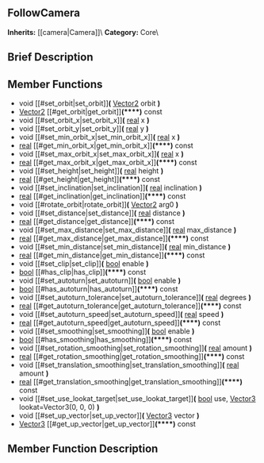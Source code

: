 ##  FollowCamera  
**Inherits:** [[camera|Camera]]\\
**Category:** Core\\
##  Brief Description  

##  Member Functions 
  * void [[#set_orbit|set_orbit]]**(** [Vector2](class_vector2) orbit **)**
  * [Vector2](class_vector2) [[#get_orbit|get_orbit]]**(****)** const
  * void [[#set_orbit_x|set_orbit_x]]**(** [real](class_real) x **)**
  * void [[#set_orbit_y|set_orbit_y]]**(** [real](class_real) y **)**
  * void [[#set_min_orbit_x|set_min_orbit_x]]**(** [real](class_real) x **)**
  * [real](class_real) [[#get_min_orbit_x|get_min_orbit_x]]**(****)** const
  * void [[#set_max_orbit_x|set_max_orbit_x]]**(** [real](class_real) x **)**
  * [real](class_real) [[#get_max_orbit_x|get_max_orbit_x]]**(****)** const
  * void [[#set_height|set_height]]**(** [real](class_real) height **)**
  * [real](class_real) [[#get_height|get_height]]**(****)** const
  * void [[#set_inclination|set_inclination]]**(** [real](class_real) inclination **)**
  * [real](class_real) [[#get_inclination|get_inclination]]**(****)** const
  * void [[#rotate_orbit|rotate_orbit]]**(** [Vector2](class_vector2) arg0 **)**
  * void [[#set_distance|set_distance]]**(** [real](class_real) distance **)**
  * [real](class_real) [[#get_distance|get_distance]]**(****)** const
  * void [[#set_max_distance|set_max_distance]]**(** [real](class_real) max_distance **)**
  * [real](class_real) [[#get_max_distance|get_max_distance]]**(****)** const
  * void [[#set_min_distance|set_min_distance]]**(** [real](class_real) min_distance **)**
  * [real](class_real) [[#get_min_distance|get_min_distance]]**(****)** const
  * void [[#set_clip|set_clip]]**(** [bool](class_bool) enable **)**
  * [bool](class_bool) [[#has_clip|has_clip]]**(****)** const
  * void [[#set_autoturn|set_autoturn]]**(** [bool](class_bool) enable **)**
  * [bool](class_bool) [[#has_autoturn|has_autoturn]]**(****)** const
  * void [[#set_autoturn_tolerance|set_autoturn_tolerance]]**(** [real](class_real) degrees **)**
  * [real](class_real) [[#get_autoturn_tolerance|get_autoturn_tolerance]]**(****)** const
  * void [[#set_autoturn_speed|set_autoturn_speed]]**(** [real](class_real) speed **)**
  * [real](class_real) [[#get_autoturn_speed|get_autoturn_speed]]**(****)** const
  * void [[#set_smoothing|set_smoothing]]**(** [bool](class_bool) enable **)**
  * [bool](class_bool) [[#has_smoothing|has_smoothing]]**(****)** const
  * void [[#set_rotation_smoothing|set_rotation_smoothing]]**(** [real](class_real) amount **)**
  * [real](class_real) [[#get_rotation_smoothing|get_rotation_smoothing]]**(****)** const
  * void [[#set_translation_smoothing|set_translation_smoothing]]**(** [real](class_real) amount **)**
  * [real](class_real) [[#get_translation_smoothing|get_translation_smoothing]]**(****)** const
  * void [[#set_use_lookat_target|set_use_lookat_target]]**(** [bool](class_bool) use, [Vector3](class_vector3) lookat=Vector3(0, 0, 0) **)**
  * void [[#set_up_vector|set_up_vector]]**(** [Vector3](class_vector3) vector **)**
  * [Vector3](class_vector3) [[#get_up_vector|get_up_vector]]**(****)** const
##  Member Function Description  
